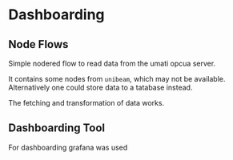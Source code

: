 # Dashboarding

## Node Flows

Simple nodered flow to read data from the umati opcua server.

It contains some nodes from `unibeam`, which may not be available.
Alternatively one could store data to a tatabase instead.

The fetching and transformation of data works.

## Dashboarding Tool

For dashboarding grafana was used
